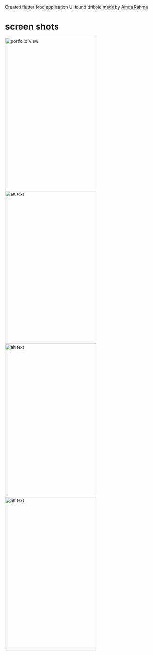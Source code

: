 Created flutter food application UI found dribble [made by Ainda Rahma](https://dribbble.com/shots/15272476-Food-Mobile-App) 

# screen shots

<img src="https://user-images.githubusercontent.com/46978582/124822236-e183d300-df2c-11eb-81c1-ffde43851880.png" alt="portfolio_view" width="300" height="500">

<img src="https://user-images.githubusercontent.com/46978582/124822236-e183d300-df2c-11eb-81c1-ffde43851880.png" alt="alt text" width="300" height="500">
<img src="https://user-images.githubusercontent.com/46978582/124822302-f52f3980-df2c-11eb-92ea-dda627cc75c1.png" alt="alt text" width="300" height="500">
<img src="https://user-images.githubusercontent.com/46978582/124822312-f7919380-df2c-11eb-987a-7d459829cd54.png" alt="alt text" width="300" height="500">



